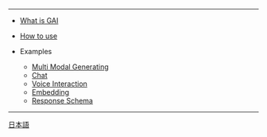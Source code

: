 ----
* [What is GAI](/ "What is GAI")
* [How to use](how-to-use "How to use")


* Examples
  * [Multi Modal Generating](example-generating "Generate sentences")
  * [Chat](example-chat "Have a series of conversations with AI")
  * [Voice Interaction](example-voice-chat "Interacting with AI by voice")
  * [Embedding](example-embedding "Search with AI")
  * [Response Schema](example-response_schema "Get structured output")

----
<a href="./ja/" target="_self">日本語</a>